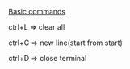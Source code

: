 [Basic commands](https://www.hostinger.com/tutorials/linux-commands)

ctrl+L => clear all

ctrl+C => new line(start from start)

ctrl+D => close terminal

